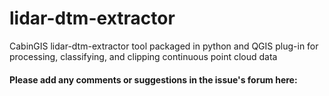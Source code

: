 # lidar-dtm-extractor
CabinGIS lidar-dtm-extractor tool packaged in python and QGIS plug-in for processing, classifying, and clipping continuous point cloud data


#### Please add any comments or suggestions in the issue's forum here: 

